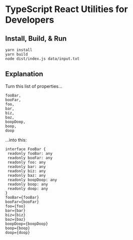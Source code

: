 # TypeScript React Utilities for Developers

## Install, Build, & Run

```
yarn install
yarn build
node dist/index.js data/input.txt
```

## Explanation

Turn this list of properties...

```
fooBar,
booFar,
foo,
bar,
biz,
baz,
boopDoop,
boop,
doop
```

...into this:

```
interface FooBar {
 readonly fooBar: any
 readonly booFar: any
 readonly foo: any
 readonly bar: any
 readonly biz: any
 readonly baz: any
 readonly boopDoop: any
 readonly boop: any
 readonly doop: any
}
fooBar={fooBar}
booFar={booFar}
foo={foo}
bar={bar}
biz={biz}
baz={baz}
boopDoop={boopDoop}
boop={boop}
doop={doop}
```
